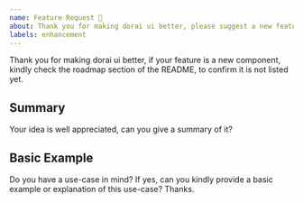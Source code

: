 ```yaml
---
name: Feature Request 🚀
about: Thank you for making dorai ui better, please suggest a new feature for the project.
labels: enhancement
---
```


Thank you for making dorai ui better, if your feature is a new component, kindly check the roadmap section of the README, to confirm it is not listed yet.

## Summary

Your idea is well appreciated, can you give a summary of it?

## Basic Example

Do you have a use-case in mind? If yes, can you kindly provide a basic example or explanation of this use-case? Thanks.
